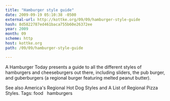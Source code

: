```yaml
---
title: "Hamburger style guide"
date: 2009-09-19 05:10:38 -0500
external-url: http://kottke.org/09/09/hamburger-style-guide
hash: 8d5822787ed461baca755b60e26372ee
year: 2009
month: 09
scheme: http
host: kottke.org
path: /09/09/hamburger-style-guide

---
```


A Hamburger Today presents a guide to all the different styles of hamburgers and cheeseburgers out there, including sliders, the pub burger, and guberburgers (a regional burger featuring melted peanut butter).


See also America's Regional Hot Dog Styles and A List of Regional Pizza Styles.
 Tags: food   hamburgers
